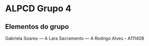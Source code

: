 # ALPCD Grupo 4

## Elementos do grupo
Gabriela Soares — A
Lara Sacramento — A
Rodrigo Alves - A111408

